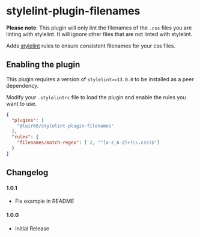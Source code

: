 # stylelint-plugin-filenames


__Please note__: This plugin will only lint the filenames of the `.css` files you are linting with stylelint. It will ignore other files that are not linted with stylelint.

Adds [stylelint](https://stylelint.io/) rules to ensure consistent filenames for your css files.

## Enabling the plugin

This plugin requires a version of `stylelint>=13.0.0` to be installed as a peer dependency.

Modify your `.stylelintrc` file to load the plugin and enable the rules you want to use.

```json
{
  "plugins": [
    "@lair60/stylelint-plugin-filenames"
  ],
  "rules": {
    "filenames/match-regex": [ 2, "^[a-z_A-Z]+(\\.css)$"]
  }
}
```

## Changelog

#### 1.0.1
- Fix example in README

#### 1.0.0
- Initial Release